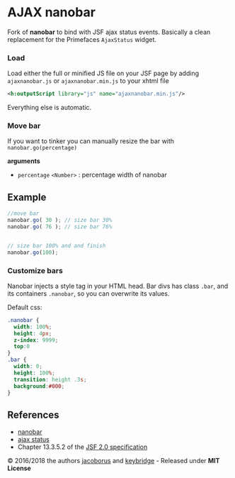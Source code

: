 # AJAX nanobar

Fork of **nanobar** to bind with JSF ajax status events.
Basically a clean replacement for the Primefaces `AjaxStatus` widget.

### Load

Load either the full or minified JS file on your JSF page by adding `ajaxnanobar.js`  or `ajaxnanobar.min.js` to your xhtml file

```xml
<h:outputScript library="js" name="ajaxnanobar.min.js"/>
```

Everything else is automatic.


### Move bar

If you want to tinker you can manually resize the bar with `nanobar.go(percentage)`

**arguments**

  * `percentage` `<Number>` : percentage width of nanobar


## Example

```javascript
//move bar
nanobar.go( 30 ); // size bar 30%
nanobar.go( 76 ); // size bar 76%


// size bar 100% and and finish
nanobar.go(100);
```

### Customize bars

Nanobar injects a style tag in your HTML head. Bar divs has class `.bar`, and its containers `.nanobar`, so you can overwrite its values.

Default css:

```css
.nanobar {
  width: 100%;
  height: 4px;
  z-index: 9999;
  top:0
}
.bar {
  width: 0;
  height: 100%;
  transition: height .3s;
  background:#000;
}
```
   
## References

  * [nanobar](https://github.com/jacoborus/nanobar)
  * [ajax status](https://stackoverflow.com/questions/7880843/show-loading-progress-when-making-jsf-ajax-request)
  * Chapter 13.3.5.2 of the [JSF 2.0 specification](https://jcp.org/aboutJava/communityprocess/final/jsr314/index.html)


© 2016/2018 the authors [jacoborus](https://github.com/jacoborus) and [keybridge](https://github.com/keybridge) - Released under **MIT License**
